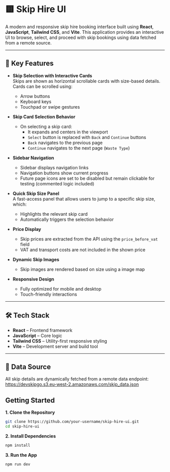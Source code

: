 # 🟨 Skip Hire UI

A modern and responsive skip hire booking interface built using **React**, **JavaScript**, **Tailwind CSS**, and **Vite**. This application provides an interactive UI to browse, select, and proceed with skip bookings using data fetched from a remote source.

---

## 🚀 Key Features

- **Skip Selection with Interactive Cards**  
  Skips are shown as horizontal scrollable cards with size-based details. Cards can be scrolled using:
  - Arrow buttons
  - Keyboard keys
  - Touchpad or swipe gestures

- **Skip Card Selection Behavior**  
  - On selecting a skip card:
    - It expands and centers in the viewport
    - `Select` button is replaced with `Back` and `Continue` buttons
    - `Back` navigates to the previous page
    - `Continue` navigates to the next page (`Waste Type`)

- **Sidebar Navigation**  
  - Sidebar displays navigation links
  - Navigation buttons show current progress
  - Future page icons are set to be disabled but remain clickable for testing (commented logic included)

- **Quick Skip Size Panel**  
  A fast-access panel that allows users to jump to a specific skip size, which:
  - Highlights the relevant skip card
  - Automatically triggers the selection behavior

- **Price Display**  
  - Skip prices are extracted from the API using the `price_before_vat` field
  - VAT and transport costs are not included in the shown price

- **Dynamic Skip Images**  
  - Skip images are rendered based on size using a image map

- **Responsive Design**  
  - Fully optimized for mobile and desktop
  - Touch-friendly interactions

---

## 🛠 Tech Stack

- **React** – Frontend framework
- **JavaScript** – Core logic
- **Tailwind CSS** – Utility-first responsive styling
- **Vite** – Development server and build tool

---

## 🔗 Data Source

All skip details are dynamically fetched from a remote data endpoint:
https://devskipgo.s3.eu-west-2.amazonaws.com/skip_data.json

## Getting Started

**1. Clone the Repository**

```bash
git clone https://github.com/your-username/skip-hire-ui.git
cd skip-hire-ui
```

**2. Install Dependencies** 

```bash
npm install
```

**3. Run the App**

```bash
npm run dev
```

 
